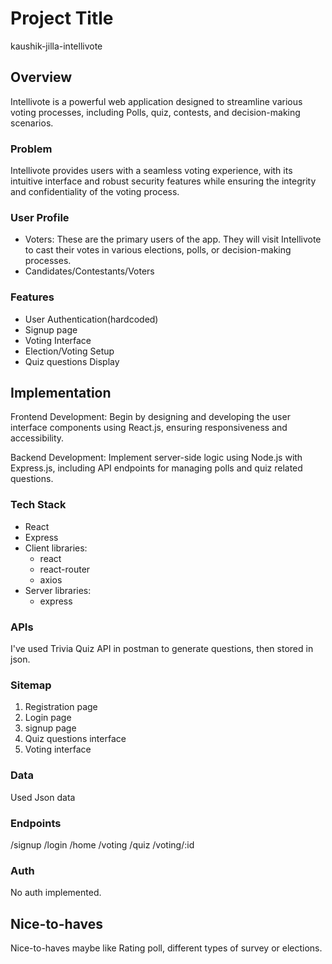 
# Project Title
kaushik-jilla-intellivote

## Overview

Intellivote is a powerful web application designed to streamline various voting processes, including Polls, quiz, contests, and decision-making scenarios.

### Problem

Intellivote provides users with a seamless voting experience, with its intuitive interface and robust security features while ensuring the integrity and confidentiality of the voting process.

### User Profile
- Voters: These are the primary users of the app. They will visit Intellivote to cast their votes in various elections, polls, or decision-making processes.
- Candidates/Contestants/Voters


### Features
- User Authentication(hardcoded)
- Signup page
- Voting Interface
- Election/Voting Setup
- Quiz questions Display

## Implementation
Frontend Development: Begin by designing and developing the user interface components using React.js, ensuring responsiveness and accessibility.

Backend Development: Implement server-side logic using Node.js with Express.js, including API endpoints for managing polls and quiz related questions.

### Tech Stack

- React
- Express
- Client libraries: 
    - react
    - react-router
    - axios
- Server libraries:
    - express

### APIs
I've used Trivia Quiz API in postman to generate questions, then stored in json.

### Sitemap

1. Registration page
2. Login page
3. signup page
4. Quiz questions interface
5. Voting interface 


### Data
Used Json data

### Endpoints
/signup
/login
/home
/voting
/quiz
/voting/:id


### Auth
No auth implemented.


## Nice-to-haves
Nice-to-haves maybe like Rating poll, different types of survey or elections.